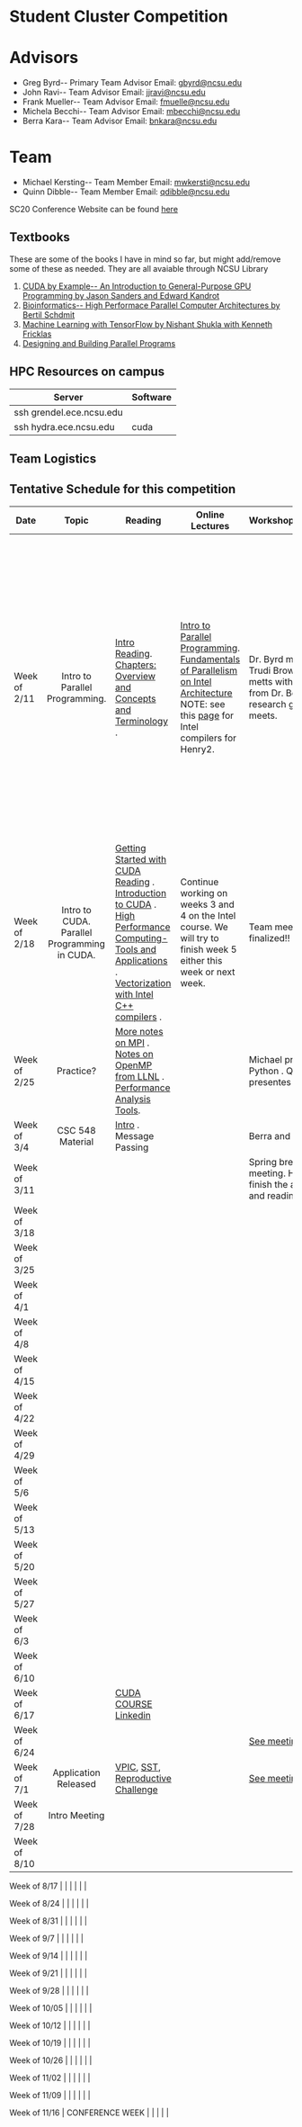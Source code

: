 # Student Cluster Competition

# Advisors
* Greg Byrd-- Primary Team Advisor  Email: gbyrd@ncsu.edu
* John Ravi-- Team Advisor Email: jjravi@ncsu.edu
* Frank Mueller-- Team Advisor Email: fmuelle@ncsu.edu
* Michela Becchi-- Team Advisor Email: mbecchi@ncsu.edu
* Berra Kara-- Team Advisor  Email: bnkara@ncsu.edu

# Team
* Michael Kersting-- Team Member Email: mwkersti@ncsu.edu
* Quinn Dibble-- Team Member Email: qdibble@ncsu.edu


SC20 Conference Website can be found [here](https://sc20.supercomputing.org/)


## Textbooks
These are some of the books I have in mind so far, but might add/remove some of these as needed. They are all avaiable through NCSU Library

1. [CUDA by Example-- An Introduction to General-Purpose GPU Programming by Jason Sanders and Edward Kandrot](https://www.amazon.com/CUDA-Example-Introduction-General-Purpose-Programming-ebook/dp/B003VYBOSE/ref=sr_1_1?ie=UTF8&qid=1549751175&sr=8-1&keywords=CUDA+by+Example--+An+Introduction+to+General-Purpose+GPU+Programming+by+Jason+Sanders+and+Edward+Kandrot)
2. [Bioinformatics-- High Performace Parallel Computer Architectures by Bertil Schdmit](https://www.amazon.com/Bioinformatics-Performance-Parallel-Architectures-Multi-Core-ebook/dp/B005GGLE7Q/ref=sr_1_1?s=home-garden&ie=UTF8&qid=1549751144&sr=8-1&keywords=Bioinformatics+High+Performance+Parallel+Computer+Architectures)
3. [Machine Learning with TensorFlow by Nishant Shukla with Kenneth Fricklas](https://www.amazon.com/Machine-Learning-TensorFlow-Nishant-Shukla/dp/1617293873/ref=sr_1_fkmr0_1?ie=UTF8&qid=1549751259&sr=8-1-fkmr0&keywords=Machine+Learning+with+TensorFlow+by+Nishant+Shukla+with+Kenneth+Fricklas)
4. [Designing and Building Parallel Programs](https://www.mcs.anl.gov/~itf/dbpp/)

## HPC Resources on campus
| Server                   | Software |
|--------------------------|----------|
| ssh grendel.ece.ncsu.edu |          |
| ssh hydra.ece.ncsu.edu   | cuda     |

## Team Logistics



## Tentative Schedule for this competition
Date | Topic | Reading  | Online Lectures | Workshops/Meetings | Notes |
---- | :---: | --- | --- | --- | ---|
Week of 2/11 | Intro to Parallel Programming. | [Intro Reading](https://github.ncsu.edu/bnkara/Student-Cluster-Competition/blob/master/Readings/CUDA_ch1.pdf). [Chapters: Overview and Concepts and Terminology](https://computing.llnl.gov/tutorials/parallel_comp/#Abstract) . |  [Intro to Parallel Programming](https://classroom.udacity.com/courses/cs344). [Fundamentals of Parallelism on Intel Architecture](https://www.coursera.org/learn/parallelism-ia/home/welcome) NOTE: see this [page](https://projects.ncsu.edu/hpc/Documents/Compilers.php) for Intel compilers for Henry2. | Dr. Byrd meets with Trudi Brown. Berra metts with John Ravi from Dr. Becchi's research group. Team meets. | Programming in C/C++ in Linux and Linux shell knowledge is required before starting the online courses. Some basic knowledge of computer architecture is assumed. [Install the free CUDA toolkit on your machine](https://developer.nvidia.com/how-to-cuda-c-cpp) . Finish two weeks. It would be nice if you guys can also finish week 3.|
Week of 2/18 | Intro to CUDA. Parallel Programming in CUDA. | [Getting Started with CUDA Reading](https://github.ncsu.edu/bnkara/Student-Cluster-Competition/blob/master/Readings/CUDA_ch2.pdf) . [Introduction to CUDA](https://github.ncsu.edu/bnkara/Student-Cluster-Competition/blob/master/Readings/CUDA_ch3.pdf) . [High Performance Computing- Tools and Applications](https://github.ncsu.edu/bnkara/Student-Cluster-Competition/blob/master/Vectorization/High%20Performance%20Computing-%20Tools%20and%20Applications.pdf) . [Vectorization with Intel C++ compilers](https://github.ncsu.edu/bnkara/Student-Cluster-Competition/blob/master/Vectorization/(Auto)%20Vectorization%20tutorial.pdf) .  | Continue working on weeks 3 and 4 on the Intel course. We will try to finish week 5 either this week or next week.  | Team meets. Team is finalized!! | [Create an Overlef account to get started on the proposal](https://www.overleaf.com/) . HW: [Vectorization Lab](https://github.ncsu.edu/bnkara/Student-Cluster-Competition/blob/master/vector_lab.pdf) .  |
Week of 2/25 | Practice? | [More notes on MPI](https://computing.llnl.gov/tutorials/mpi/#Abstract) . [Notes on OpenMP from LLNL](https://computing.llnl.gov/tutorials/openMP/) . [Performance Analysis Tools](https://computing.llnl.gov/tutorials/performance_tools/). |   | Michael presents Python . Quinn presentes Ubuntu. | |
Week of 3/4 | CSC 548 Material | [Intro](https://github.ncsu.edu/bnkara/Student-Cluster-Competition/blob/master/Readings/csc548/lec1.ppt) . Message Passing |   | Berra and Tri | |
Week of 3/11 |  | |   | Spring break, so no meeting. However, finish the assigments and readings | |
Week of 3/18 |  | |   |  | |
Week of 3/25 |  | |   |  | |
Week of 4/1 |  | |   |  | |
Week of 4/8 |  | |   |  | |
Week of 4/15 |  | |   |  | |
Week of 4/22 |  | |   |  | |
Week of 4/29 |  | |   |  | |
Week of 5/6 |  | |   |  | |
Week of 5/13 |  | |   |  | |
Week of 5/20 |  | |   |  | |
Week of 5/27 |  | |   |  | |
Week of 6/3 |  | |   |  | |
Week of 6/10 |  | |   |  | |
Week of 6/17 | |[CUDA COURSE](https://courses.nvidia.com/courses/course-v1:DLI+C-AC-01+V1/info) [Linkedin](https://docs.google.com/document/d/1lWitPKM4fwQM1J_P53D1wH6Ly4PvkINO7PYmsloVSZc/edit)|   |  | |
Week of 6/24 |  | |   |[See meeting minute](https://docs.google.com/document/d/1TuleSoKE5MpZIBMvYg6ShJAdlxDtR8A7lTCg5mCnris/edit)   | |
Week of 7/1 | Application Released  | [VPIC](https://github.com/lanl/vpic), [SST](http://sst-simulator.org/SSTPages/SSTMainDocumentation/), [Reproductive Challenge](https://github.com/js1019/NormalModes) |   |[See meeting minute](https://docs.google.com/document/d/1jJHWBygodzy-4Zx1eyyLYv9zlmYQhIeoArvYA7A0mhE/edit)   |Assigning Team |
Week of 7/28 | Intro Meeting | |   |  | |
Week of 8/10 | | |   |  | |

Week of 8/17 |  | |   |  | |

Week of 8/24 |  | |   |  | |

Week of 8/31 |  | |   |  | |

Week of 9/7  |  | |   |  | |

Week of 9/14 |  | |   |  | |

Week of 9/21 |  | |   |  | |

Week of 9/28 |  | |   |  | |

Week of 10/05 |  | |   |  | |

Week of 10/12 |  | |   |  | |

Week of 10/19 |  | |   |  | |

Week of 10/26 |  | |   |  | |

Week of 11/02 |  | |   |  | |

Week of 11/09 |  | |   |  | |

Week of 11/16 | CONFERENCE WEEK | |   |  | |

